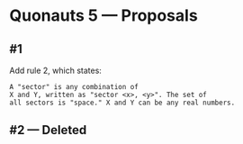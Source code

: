 # Quonauts 5 — Proposals

<a name='1'/>

## #1

Add rule 2, which states:
```
A "sector" is any combination of
X and Y, written as "sector <x>, <y>". The set of
all sectors is "space." X and Y can be any real numbers.

```

<a name='2'/>

## #2 — Deleted

